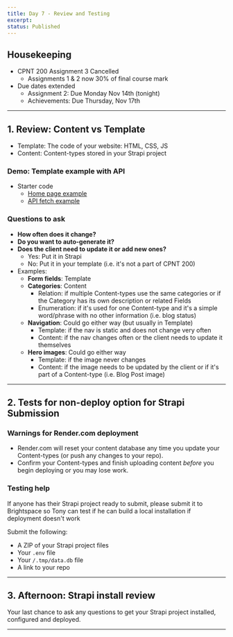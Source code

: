 ```yaml
---
title: Day 7 - Review and Testing
excerpt: 
status: Published
---
```


## Housekeeping
- CPNT 200 Assignment 3 Cancelled
    - Assignments 1 & 2 now 30% of final course mark
- Due dates extended
    - Assignment 2: Due Monday Nov 14th (tonight)
    - Achievements: Due Thursday, Nov 17th

---

## 1. Review: Content vs Template
- Template: The code of your website: HTML, CSS, JS
- Content: Content-types stored in your Strapi project

### Demo: Template example with API
- Starter code
    - [Home page example](https://github.com/sait-wbdv/dailies-f22/tree/main/2022-11-14-strapi-review/01-starter-hero-example)
    - [API fetch example](https://github.com/sait-wbdv/dailies-f22/tree/main/2022-11-14-strapi-review/02-fetch-api-example)

### Questions to ask
- **How often does it change?**
- **Do you want to auto-generate it?**
- **Does the client need to update it or add new ones?**
    - Yes: Put it in Strapi
    - No: Put it in your template (i.e. it's not a part of CPNT 200)
- Examples:
    - **Form fields**: Template
    - **Categories**: Content
        - Relation: if multiple Content-types use the same categories or if the Category has its own description or related Fields
        - Enumeration: if it's used for one Content-type and it's a simple word/phrase with no other information (i.e. blog status)
    - **Navigation**: Could go either way (but usually in Template)
        - Template: if the nav is static and does not change very often
        - Content: if the nav changes often or the client needs to update it themselves
    - **Hero images**: Could go either way
        - Template: if the image never changes
        - Content: if the image needs to be updated by the client or if it's part of a Content-type (i.e. Blog Post image)

---

## 2. Tests for non-deploy option for Strapi Submission
### Warnings for Render.com deployment
- Render.com will reset your content database any time you update your Content-types (or push any changes to your repo).
- Confirm your Content-types and finish uploading content _before_ you begin deploying or you may lose work.

### Testing help
If anyone has their Strapi project ready to submit, please submit it to Brightspace so Tony can test if he can build a local installation if deployment doesn't work

Submit the following:
- A ZIP of your Strapi project files
- Your `.env` file
- Your `/.tmp/data.db` file
- A link to your repo

---

## 3. Afternoon: Strapi install review
Your last chance to ask any questions to get your Strapi project installed, configured and deployed.

---